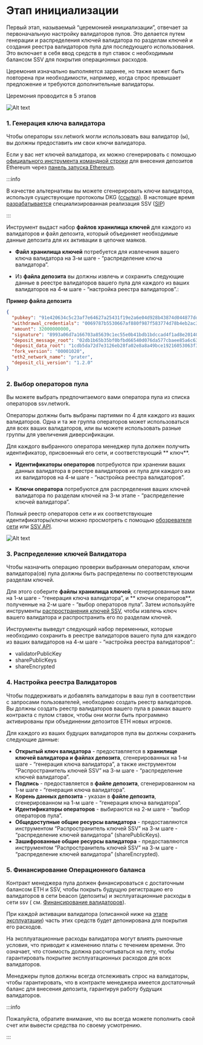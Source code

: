 # Этап инициализации

Первый этап, называемый “церемонией инициализации”, отвечает за первоначальную настройку валидаторов пулов. Это делается
путем генерации и распределения ключей валидатора по разделам ключей и создания реестра валидаторов пула для
последующего использования. Это включает в себя ввод средств в пул ставок с необходимым балансом SSV для покрытия
операционных расходов.

Церемония изначально выполняется заранее, но также может быть повторена при необходимости, например, когда спрос
превышает предложение и требуются дополнительные валидаторы.

Церемония проводится в 5 этапов

![Alt text](/img/ssv/ssv_init_stage_001.png)

### 1. Генерация ключа валидатора

Чтобы операторы ssv.network могли использовать ваш валидатор (ы), вы должны предоставить им свои ключи валидатора.

Если у вас нет ключей валидатора, их можно сгенерировать с
помощью <a href="https://github.com/ethereum/staking-deposit-cli">официального инструмента командной строки</a> для
внесения депозитов Ethereum через <a href="https://prater.launchpad.ethereum.org/en/">панель запуска Ethereum</a>.

:::info

В качестве альтернативы вы можете сгенерировать ключи валидатора, используя существующие протоколы
DKG (<a href="https://github.com/ZenGo-X/awesome-tss">ссылка</a>). В настоящее
время <a href="https://docs.ssv.network/developers/integration-guides/staking-pools/initialization-stage">
разрабатывается</a> специализированная реализация
SSV (<a href="https://docs.google.com/document/d/1TRVUHjFyxINWW2H9FYLNL2pQoLy6gmvaI62KL_4cREQ/edit">SIP</a>)

:::

Инструмент выдаст набор **файлов хранилища ключей** для каждого из валидаторов и файл депозита, который объединяет
необходимые данные депозита для их активации в цепочке маяков.

* **Файл хранилища ключей** потребуется для извлечения вашего ключа валидатора на 3-м шаге - “распределение ключа
  валидатора”.

* Из **файла депозита** вы должны извлечь и сохранить следующие данные в реестре валидаторов вашего пула для каждого из
  ваших валидаторов на 4-м шаге - “настройка реестра валидаторов”.:

**Пример файла депозита**

```json
{
  "pubkey": "91e420634c5c23af7e64627a25431f19e2a6e04d928b43874d044877dd66173972d3bba37a42deb5b738cb29f0e7cd4d",
  "withdrawal_credentials": "0069787b5530667af880f987f583774d78b4eb2ac323fb9f41b05540a6566c04",
  "amount": 32000000000,
  "signature": "8993a06d7a166703a85639c1ec55e0b41bdb1bdccad4f1ad8e20140233d1593fd50e2b47092e71d242d723e164e2fd6710e12086a47bc7dd8dd8fa6eb755663c47ae6893deea99f25765178d9bb73175506d953c2ab63939ed142e8d535b38bf",
  "deposit_message_root": "02db1b65b35bf0bfbd66540d076da577cbaee85a6c638966dee353ebe346564f",
  "deposit_data_root": "1cdb5da72d7e3126eb28fa02e8a8a49bce19216053063f35f9226f2bc085100b",
  "fork_version": "00001020",
  "eth2_network_name": "prater",
  "deposit_cli_version": "1.2.0"
}
```

### 2. Выбор операторов пула

Вы можете выбрать предпочитаемого вами оператора пула из списка операторов ssv.network.

Операторы должны быть выбраны партиями по 4 для каждого из ваших валидаторов. Одна и та же группа операторов может
использоваться для всех ваших валидаторов, или вы можете использовать разные группы для увеличения диверсификации.

Для каждого выбранного оператора менеджер пула должен получить идентификатор, присвоенный его сети, и соответствующий **
ключ**.

* **Идентификаторы операторов** потребуются при хранении ваших данных валидатора в реестре валидаторов их пула для
  каждого из их валидаторов на 4-м шаге - “настройка реестра валидаторов”.

* **Ключи оператора** потребуются для распределения ваших ключей валидатора по разделам ключей на 3-м этапе -
  “распределение ключей валидатора”.

Полный реестр операторов сети и их соответствующие идентификаторы/ключи можно просмотреть с
помощью <a href="https://explorer.ssv.network/operators">обозревателя сети</a>
или <a href="https://ssv-api.stage.ssv.network/documentation">SSV API</a>.

![Alt text](/img/ssv/ssv_init_stage_002.png)

### 3. Распределение ключей Валидатора

Чтобы назначить операцию проверки выбранным операторам, ключи валидатора(ов) пула должны быть распределены по
соответствующим разделам ключей.

Для этого соберите **файлы хранилища ключей**, сгенерированные вами на 1-м шаге - “генерация ключа валидатора”, и **
ключи операторов**, полученные на 2-м шаге - “выбор операторов пула”. Затем используйте
инструменты <a href="https://wiki.chainops.org/docs/ssv.network/Dev/Tools/KeyDistributor/">распространения ключей
SSV</a>, чтобы извлечь ключ вашего валидатора и распространить его по разделам ключей.

Инструменты выведут следующий набор переменных, которые необходимо сохранить в реестре валидаторов вашего пула для
каждого из ваших валидаторов на 4-м шаге - “настройка реестра валидаторов”.:

* validatorPublicKey
* sharePublicKeys
* shareEncrypted

### 4. Настройка реестра Валидаторов

Чтобы поддерживать и добавлять валидаторы в ваш пул в соответствии с запросами пользователей, необходимо создать реестр
валидаторов. Вы должны создать реестр валидаторов вашего пула в рамках вашего контракта с пулом ставок, чтобы они могли
быть программно активированы при объединении депозитов ETH новых игроков.

Для каждого из ваших будущих валидаторов пула вы должны сохранить следующие данные:

* **Открытый ключ валидатора** - предоставляется в **хранилище ключей валидатора и файлах депозита**, сгенерированных на
  1-м шаге - “генерация ключа валидатора”, а также инструментом “Распространитель ключей SSV” на 3-м шаге -
  “распределение ключей валидатора”.
* **Подпись** - предоставляется в **файле депозита**, сгенерированном на 1-м шаге - “генерация ключа валидатора”.
* **Корень данных депозита** - указан в **файле депозита**, сгенерированном на 1-м шаге - “генерация ключа валидатора”.
* **Идентификаторы операторов** - выбираются на 2-м шаге - “выбор операторов пула”.
* **Общедоступные общие ресурсы валидатора** - предоставляются инструментом “Распространитель ключей SSV” на 3-м шаге -
  “распределение ключей валидатора” (sharePublicKeys).
* **Зашифрованные общие ресурсы валидатора** - предоставляются инструментом “Распространитель ключей SSV” на 3-м шаге -
  “распределение ключей валидатора” (shareEncrypted).

### 5. Финансирование Операционного баланса

Контракт менеджера пула должен финансироваться с достаточным балансом ETH и SSV, чтобы покрыть будущую регистрацию его
валидаторов в сети beacon (депозиты) и эксплуатационные расходы в сети ssv (
см. [Финансирование валидаторов](/docs/ssv.network/learn/stakers#validator_fund)).

При каждой активации валидатора (описанной ниже на [этапе эксплуатации](/docs/ssv.network/dev/integration/stakingpools/operation_stage)) часть этих средств будет депонирована для
покрытия его расходов.

На эксплуатационные расходы валидатора могут влиять рыночные условия, что приводит к изменению платы с течением времени.
Это означает, что стоимость должна рассчитываться на лету, чтобы гарантировать покрытие эксплуатационных расходов для
всех валидаторов.

Менеджеры пулов должны всегда отслеживать спрос на валидаторы, чтобы гарантировать, что в контракте менеджера имеется
достаточный баланс для внесения депозита, гарантируя работу будущих валидаторов.

:::info

Пожалуйста, обратите внимание, что вы всегда можете пополнить свой счет или вывести средства по своему усмотрению.

:::

